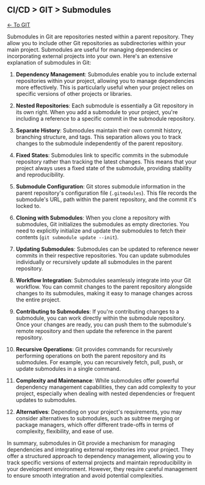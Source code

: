 ## CI/CD > GIT > Submodules

[<- To GIT](./index.md)

Submodules in Git are repositories nested within a parent repository. They allow you to include other Git repositories as subdirectories within your main project. Submodules are useful for managing dependencies or incorporating external projects into your own. Here's an extensive explanation of submodules in Git:

1. **Dependency Management**: Submodules enable you to include external repositories within your project, allowing you to manage dependencies more effectively. This is particularly useful when your project relies on specific versions of other projects or libraries.

2. **Nested Repositories**: Each submodule is essentially a Git repository in its own right. When you add a submodule to your project, you're including a reference to a specific commit in the submodule repository.

3. **Separate History**: Submodules maintain their own commit history, branching structure, and tags. This separation allows you to track changes to the submodule independently of the parent repository.

4. **Fixed States**: Submodules link to specific commits in the submodule repository rather than tracking the latest changes. This means that your project always uses a fixed state of the submodule, providing stability and reproducibility.

5. **Submodule Configuration**: Git stores submodule information in the parent repository's configuration file (`.gitmodules`). This file records the submodule's URL, path within the parent repository, and the commit it's locked to.

6. **Cloning with Submodules**: When you clone a repository with submodules, Git initializes the submodules as empty directories. You need to explicitly initialize and update the submodules to fetch their contents (`git submodule update --init`).

7. **Updating Submodules**: Submodules can be updated to reference newer commits in their respective repositories. You can update submodules individually or recursively update all submodules in the parent repository.

8. **Workflow Integration**: Submodules seamlessly integrate into your Git workflow. You can commit changes to the parent repository alongside changes to its submodules, making it easy to manage changes across the entire project.

9. **Contributing to Submodules**: If you're contributing changes to a submodule, you can work directly within the submodule repository. Once your changes are ready, you can push them to the submodule's remote repository and then update the reference in the parent repository.

10. **Recursive Operations**: Git provides commands for recursively performing operations on both the parent repository and its submodules. For example, you can recursively fetch, pull, push, or update submodules in a single command.

11. **Complexity and Maintenance**: While submodules offer powerful dependency management capabilities, they can add complexity to your project, especially when dealing with nested dependencies or frequent updates to submodules.

12. **Alternatives**: Depending on your project's requirements, you may consider alternatives to submodules, such as subtree merging or package managers, which offer different trade-offs in terms of complexity, flexibility, and ease of use.

In summary, submodules in Git provide a mechanism for managing dependencies and integrating external repositories into your project. They offer a structured approach to dependency management, allowing you to track specific versions of external projects and maintain reproducibility in your development environment. However, they require careful management to ensure smooth integration and avoid potential complexities.